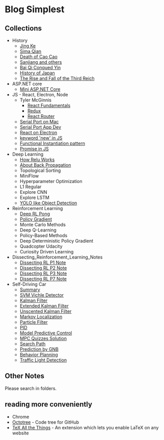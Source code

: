 # Blog Simplest

## Collections
- History
  - [Jing Ke](./2016/2016-08-08-Jing_Ke/jingke.md)
  - [Sima Qian](./2016/2016-09-01-Sima_Qian/simaqian.md)
  - [Death of Cao Cao](./2017/2017-09-28-Death_of_Cao_Cao/death_of_caocao.md)
  - [Sanjiang and others](./2017/2017-09-29-Sanjiang_and_others/words_from_xindeyong.md)
  - [Bai Qi Conqued Yin](./2018/2018-07-20-Bai_Qi_Conqued_Yin/conqued_yin.md)
  - [History of Japan](./2019/2019-01-13_History_of_Japan/history_of_japan.md)
  - [The Rise and Fall of the Third Reich](./2019/2019-02-18_The_Third_Reich/the_third_reich.md)
- ASP.NET core
  - [Mini ASP.NET Core](./2019/2019-01-30_Mini_AspNet_Core/mini_aspnet_core.md)
- JS - React, Electron, Node
  - Tyler McGinnis
    - [React Fundamentals](./2018/2018-12-25_React_Fundamentals/react_fundamentals.md)
    - [Redux](./2019/2019-02-12_Redux/redux.md)
    - [React Router](./2019/2019-03-12_React_Router/react_router.md)
  - [Serial Port on Mac](./2019/2019-01-04_Serial_Port_on_Mac/serial_port_on_mac.md)
  - [Serial Port App Dev](./2019/2019-01-08_Serial_Port_App_Dev/serial_port_app_dev.md)
  - [React on Electron](./2019/2019-01-23_React_on_Electron/react_on_electron.md)
  - [keyword 'new' in JS](./2019/2019-01-30_Keyword_new_in_JS/keyword_new_in_js.md)
  - [Functional Instantiation pattern](./2019/2019-02-11_Functional_Instantiation/functional_instantiation.md)
  - [Promise in JS](./2019/2019-02-11_Promise_in_JS/promise_in_js.md)
- Deep Learning
  - [How Relu Works](./2017/2017-07-31-How_Relu_Works/how_relu_works.md)
  - [About Back Propagation](./2017/2017-08-07-About_Back_Propagation/about_bp.md)
  - Topological Sorting
  - MiniFlow
  - Hyperparameter Optimization
  - L1 Regular
  - Explore CNN
  - Explore LSTM
  - [YOLO like Object Detection](./2018/2018-12-13_Traffic_Light_Detection/traffic_light_detection.md)
- Reinforcement Learning
  - [Deep RL Pong](./2017/2017-10-30-DeepRL_Pong/deep_rl_pong.md)
  - [Policy Gradient](./2017/2017-11-25-Policy_Gradient/policy_gradient.md)
  - Monte Carlo Methods
  - Deep Q-Learning
  - Policy-Based Methods
  - Deep Deterministic Policy Gradient
  - Quadcopter Udacity
  - Curiosity Driven Learning
- Dissecting_Reinforcement_Learning_Notes
  - [Dissecting RL P1 Note](./2017/2017-10-19-Dissecting_Reinforcement_Learning_P1_Note/DissectingReinforcementLearningP1Note.md)
  - [Dissecting RL P2 Note](./2017/2017-10-25-Dissecting_Reinforcement_Learning_P2_Note/DissectingReinforcementLearningP2Note.md)
  - [Dissecting RL P3 Note](./2017/2017-10-27-Dissecting_Reinforcement_Learning_P3_Note/DissectingReinforcementLearningP3Note.md)
  - [Dissecting RL P7 Note](./2018/2018-12-26_Dissecting_RL_p7_note/dissecting_rl_p7_note.md)
- Self-Driving Car
  - [Summary](./2018/2018-12-24_Self_Driving_nd_Summary/self_driving_summary.md)
  - [SVM Vichle Detector](./2018/2018-04-07-SVM_Vichle_Detector/vehicle_detector.md)
  - [Kalman Filter](./2018/2018-05-31-Kalman_Filter/kalman_filter.md)
  - [Extended Kalman Filter](./2018/2018-06-08-Extended_Kalman_Filter/extented_kalman_filter.md)
  - [Unscented Kalman Filter](./2018/2018-06-13-Unscented_Kalman_Filter/unscented_kalman_filter.md)
  - [Markov Localization](./2018/2018-07-17-Markov_Localization/markov_localization.md)
  - [Particle Filter](./2018/2018-08-01-Particle_Filter/particle_filter.md)
  - [PID](./2018/2018-08-02-PID/pid.md)
  - [Model Predictive Control](./2018/2018-08-09-Model_Predictive_Control/model_predictive_control.md)
  - [MPC Quizzes Solution](./2018/2018-08-10-MPC_Quizzes_Solution/mpc_solution.md)
  - [Search Path](./2018/2018-09-07-Search_Path/search_path.md)
  - [Prediction by GNB](./2018/2018-09-21-Prediction_by_GNB/gnb.md)
  - [Behavior Planning](./2018/2018-10-11_Behavior_Planning/behavior_planning.md)
  - [Traffic Light Detection](./2018/2018-12-13_Traffic_Light_Detection/traffic_light_detection.md)

## Other Notes
Please search in folders.

## reading more conveniently

- Chrome
- [Octotree](https://chrome.google.com/webstore/detail/octotree/bkhaagjahfmjljalopjnoealnfndnagc) - Code tree for GitHub
- [TeX All the Things](https://chrome.google.com/webstore/detail/tex-all-the-things/cbimabofgmfdkicghcadidpemeenbffn) - An extension which lets you enable LaTeX on any website